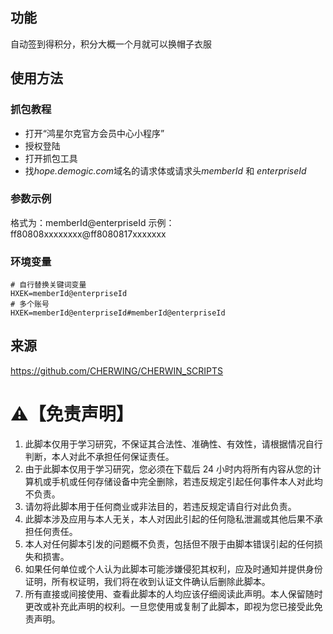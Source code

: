 ## 功能
自动签到得积分，积分大概一个月就可以换帽子衣服

## 使用方法
### 抓包教程
- 打开“鸿星尔克官方会员中心小程序”
- 授权登陆
- 打开抓包工具
- 找*hope.demogic.com*域名的请求体或请求头*memberId* 和 *enterpriseId*

### 参数示例
格式为：memberId@enterpriseId
示例：ff80808xxxxxxxx@ff8080817xxxxxxx

### 环境变量
```
# 自行替换关键词变量
HXEK=memberId@enterpriseId
# 多个账号
HXEK=memberId@enterpriseId#memberId@enterpriseId
```

## 来源
https://github.com/CHERWING/CHERWIN_SCRIPTS


# ⚠️【免责声明】
1. 此脚本仅用于学习研究，不保证其合法性、准确性、有效性，请根据情况自行判断，本人对此不承担任何保证责任。
2. 由于此脚本仅用于学习研究，您必须在下载后 24 小时内将所有内容从您的计算机或手机或任何存储设备中完全删除，若违反规定引起任何事件本人对此均不负责。
3. 请勿将此脚本用于任何商业或非法目的，若违反规定请自行对此负责。
4. 此脚本涉及应用与本人无关，本人对因此引起的任何隐私泄漏或其他后果不承担任何责任。
5. 本人对任何脚本引发的问题概不负责，包括但不限于由脚本错误引起的任何损失和损害。
6. 如果任何单位或个人认为此脚本可能涉嫌侵犯其权利，应及时通知并提供身份证明，所有权证明，我们将在收到认证文件确认后删除此脚本。
7. 所有直接或间接使用、查看此脚本的人均应该仔细阅读此声明。本人保留随时更改或补充此声明的权利。一旦您使用或复制了此脚本，即视为您已接受此免责声明。
